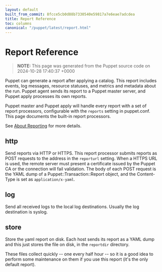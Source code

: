 ```yaml
---
layout: default
built_from_commit: 8fcce5cb0d88b7330540e59817a7e6eae7adcdea
title: Report Reference
toc: columns
canonical: "/puppet/latest/report.html"
---
```


# Report Reference

> **NOTE:** This page was generated from the Puppet source code on 2024-10-28 17:40:37 +0000




Puppet can generate a report after applying a catalog. This report includes
events, log messages, resource statuses, and metrics and metadata about the run.
Puppet agent sends its report to a Puppet master server, and Puppet apply
processes its own reports.

Puppet master and Puppet apply will handle every report with a set of report
processors, configurable with the `reports` setting in puppet.conf. This page
documents the built-in report processors.

See [About Reporting](https://puppet.com/docs/puppet/latest/reporting_about.html)
for more details.

http
----
Send reports via HTTP or HTTPS. This report processor submits reports as
POST requests to the address in the `reporturl` setting. When a HTTPS URL
is used, the remote server must present a certificate issued by the Puppet
CA or the connection will fail validation. The body of each POST request
is the YAML dump of a Puppet::Transaction::Report object, and the
Content-Type is set as `application/x-yaml`.

log
---
Send all received logs to the local log destinations.  Usually
the log destination is syslog.

store
-----
Store the yaml report on disk.  Each host sends its report as a YAML dump
and this just stores the file on disk, in the `reportdir` directory.

These files collect quickly -- one every half hour -- so it is a good idea
to perform some maintenance on them if you use this report (it's the only
default report).

